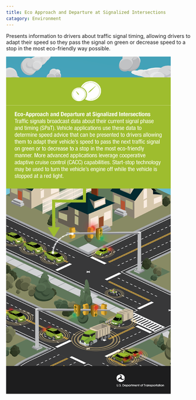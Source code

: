 ```yaml
---
title: Eco Approach and Departure at Signalized Intersections
catagory: Environment
---
```

Presents information to drivers about traffic signal timing, allowing drivers to adapt their speed so they pass the signal on green or decrease speed to a stop in the most eco-friendly way possible.

![Eco Approach and Departure at Signalized Intersections](../../assets/images/infographics/AERIS_EcoApproachAndDeparture-01.png)
